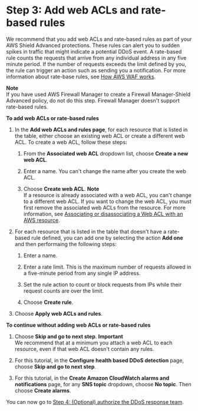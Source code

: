 # Step 3: Add web ACLs and rate\-based rules<a name="ddos-get-started-rate-based-rules"></a>

We recommend that you add web ACLs and rate\-based rules as part of your AWS Shield Advanced protections\. These rules can alert you to sudden spikes in traffic that might indicate a potential DDoS event\. A rate\-based rule counts the requests that arrive from any individual address in any five minute period\. If the number of requests exceeds the limit defined by you, the rule can trigger an action such as sending you a notification\. For more information about rate\-base rules, see [How AWS WAF works](how-aws-waf-works.md)\. 

**Note**  
If you have used AWS Firewall Manager to create a Firewall Manager\-Shield Advanced policy, do not do this step\. Firewall Manager doesn't support rate\-based rules\.<a name="ddos-get-started-rate-based-rules-procedure"></a>

**To add web ACLs or rate\-based rules**

1. In the **Add web ACLs and rules page**, for each resource that is listed in the table, either choose an existing web ACL or create a different web ACL\. To create a web ACL, follow these steps:

   1. From the **Associated web ACL** dropdown list, choose **Create a new web ACL**\.

   1. Enter a name\. You can't change the name after you create the web ACL\.

   1. Choose **Create web ACL**\.
**Note**  
If a resource is already associated with a web ACL, you can't change to a different web ACL\. If you want to change the web ACL, you must first remove the associated web ACLs from the resource\. For more information, see [Associating or disassociating a Web ACL with an AWS resource](web-acl-associating-aws-resource.md)\.

1. For each resource that is listed in the table that doesn't have a rate\-based rule defined, you can add one by selecting the action **Add one** and then performaing the following steps:

   1. Enter a name\.

   1. Enter a rate limit\. This is the maximum number of requests allowed in a five\-minute period from any single IP address\. 

   1. Set the rule action to count or block requests from IPs while their request counts are over the limit\.

   1. Choose **Create rule**\.

1. Choose **Apply web ACLs and rules**\.

**To continue without adding web ACLs or rate\-based rules**

1. Choose **Skip and go to next step**\.
**Important**  
We recommend that at a minimum you attach a web ACL to each resource, even if that web ACL doesn't contain any rules\.

1. For this tutorial, in the **Configure health based DDoS detection** page, choose **Skip and go to next step**\.

1. For this tutorial, in the **Create Amazon CloudWatch alarms and notifications** page, for any **SNS topic** dropdown, choose **No topic**\. Then choose **Create alarms**\.

You can now go to [Step 4: \(Optional\) authorize the DDoS response team](authorize-DRT.md)\.